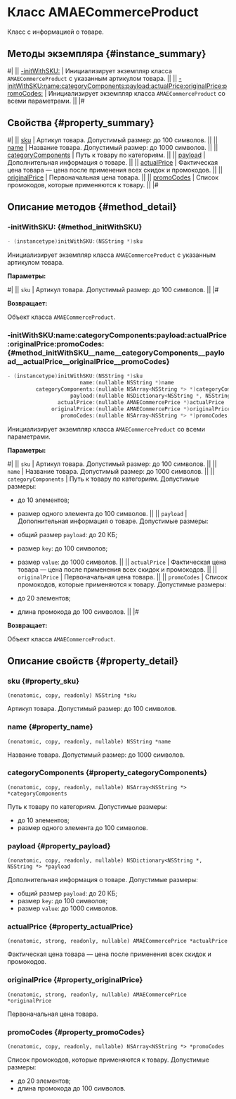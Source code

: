 # Класс AMAECommerceProduct

Класс с информацией о товаре.

## Методы экземпляра {#instance_summary}

#|
|| [-initWithSKU:](#method_initWithSKU) | Инициализирует экземпляр класса `AMAECommerceProduct` с указанным артикулом товара. ||
|| [-initWithSKU:name:categoryComponents:payload:actualPrice:originalPrice:promoCodes:](#method_initWithSKU__name__categoryComponents__payload__actualPrice__originalPrice__promoCodes) | Инициализирует экземпляр класса `AMAECommerceProduct` со всеми параметрами. ||
|#

## Свойства {#property_summary}

#|
|| [sku](#property_sku) | Артикул товара. Допустимый размер: до 100 символов. ||
|| [name](#property_name) | Название товара. Допустимый размер: до 1000 символов. ||
|| [categoryComponents](#property_categoryComponents) | Путь к товару по категориям. ||
|| [payload](#property_payload) | Дополнительная информация о товаре. ||
|| [actualPrice](#property_actualPrice) | Фактическая цена товара — цена после применения всех скидок и промокодов. ||
|| [originalPrice](#property_originalPrice) | Первоначальная цена товара. ||
|| [promoCodes](#property_promoCodes) | Список промокодов, которые применяются к товару. ||
|#

## Описание методов {#method_detail}

### -initWithSKU: {#method_initWithSKU}

```objectivec translate=no
- (instancetype)initWithSKU:(NSString *)sku
```

Инициализирует экземпляр класса `AMAECommerceProduct` с указанным артикулом товара.

**Параметры:**

#|
|| `sku` | Артикул товара. Допустимый размер: до 100 символов. ||
|#

**Возвращает:**

Объект класса `AMAECommerceProduct`.

### ‑initWithSKU:name:categoryComponents:payload:actualPrice:originalPrice:promoCodes: {#method_initWithSKU__name__categoryComponents__payload__actualPrice__originalPrice__promoCodes}

```objectivec translate=no
- (instancetype)initWithSKU:(NSString *)sku
                       name:(nullable NSString *)name
         categoryComponents:(nullable NSArray<NSString *> *)categoryComponents
                    payload:(nullable NSDictionary<NSString *, NSString *> *)payload
                actualPrice:(nullable AMAECommercePrice *)actualPrice
              originalPrice:(nullable AMAECommercePrice *)originalPrice
                 promoCodes:(nullable NSArray<NSString *> *)promoCodes;
```

Инициализирует экземпляр класса `AMAECommerceProduct` со всеми параметрами.

**Параметры:**

#|
|| `sku` | Артикул товара. Допустимый размер: до 100 символов. ||
|| `name` | Название товара. Допустимый размер: до 1000 символов. ||
|| `categoryComponents` | Путь к товару по категориям. Допустимые размеры:

- до 10 элементов;
- размер одного элемента до 100 символов. ||
|| `payload` | Дополнительная информация о товаре. Допустимые размеры:

- общий размер `payload`: до 20 КБ;
- размер `key`: до 100 символов;
- размер `value`: до 1000 символов. ||
|| `actualPrice` | Фактическая цена товара — цена после применения всех скидок и промокодов. ||
|| `originalPrice` | Первоначальная цена товара. ||
|| `promoCodes` | Список промокодов, которые применяются к товару. Допустимые размеры:

- до 20 элементов;
- длина промокода до 100 символов. ||
|#

**Возвращает:**

Объект класса `AMAECommerceProduct`.

## Описание свойств {#property_detail}

### sku {#property_sku}

`(nonatomic, copy, readonly) NSString *sku`

Артикул товара. Допустимый размер: до 100 символов.

### name {#property_name}

`(nonatomic, copy, readonly, nullable) NSString *name`

Название товара. Допустимый размер: до 1000 символов.

### categoryComponents {#property_categoryComponents}

`(nonatomic, copy, readonly, nullable) NSArray<NSString *> *categoryComponents`

Путь к товару по категориям. Допустимые размеры:

- до 10 элементов;
- размер одного элемента до 100 символов.

### payload {#property_payload}

`(nonatomic, copy, readonly, nullable) NSDictionary<NSString *, NSString *> *payload`

Дополнительная информация о товаре. Допустимые размеры:

- общий размер `payload`: до 20 КБ;
- размер `key`: до 100 символов;
- размер `value`: до 1000 символов.

### actualPrice {#property_actualPrice}

`(nonatomic, strong, readonly, nullable) AMAECommercePrice *actualPrice`

Фактическая цена товара — цена после применения всех скидок и промокодов.

### originalPrice {#property_originalPrice}

`(nonatomic, strong, readonly, nullable) AMAECommercePrice *originalPrice`

Первоначальная цена товара.

### promoCodes {#property_promoCodes}

`(nonatomic, copy, readonly, nullable) NSArray<NSString *> *promoCodes`

Список промокодов, которые применяются к товару. Допустимые размеры:

- до 20 элементов;
- длина промокода до 100 символов.
